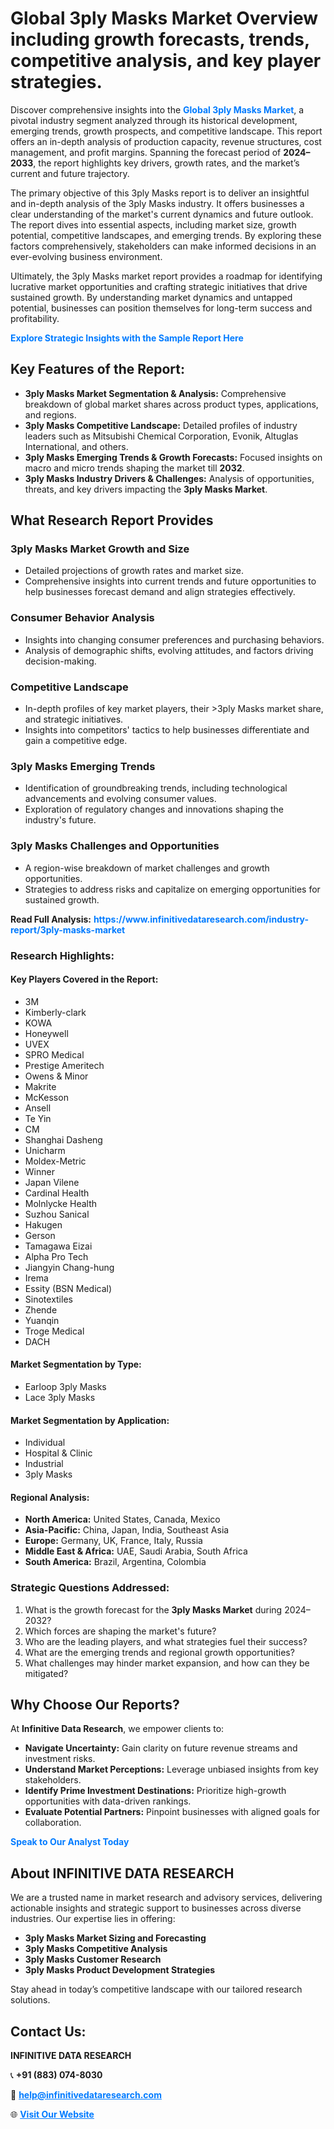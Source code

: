 <h1>Global 3ply Masks Market Overview including growth forecasts, trends, competitive analysis, and key player strategies.</h1>
<p>
Discover comprehensive insights into the 
<a href="https://www.infinitivedataresearch.com/industry-report/3ply-masks-market" rel="dofollow" style="color: #007BFF; text-decoration: none;"><strong>Global 3ply Masks Market</strong></a>, a pivotal industry segment analyzed through its historical development, emerging trends, growth prospects, and competitive landscape. This report offers an in-depth analysis of production capacity, revenue structures, cost management, and profit margins. Spanning the forecast period of <strong>2024–2033</strong>, the report highlights key drivers, growth rates, and the market’s current and future trajectory.
</p>
<p>
The primary objective of this 3ply Masks report is to deliver an insightful and in-depth analysis of the 3ply Masks industry. It offers businesses a clear understanding of the market's current dynamics and future outlook. The report dives into essential aspects, including market size, growth potential, competitive landscapes, and emerging trends. By exploring these factors comprehensively, stakeholders can make informed decisions in an ever-evolving business environment.
</p>
<p>
Ultimately, the 3ply Masks market report provides a roadmap for identifying lucrative market opportunities and crafting strategic initiatives that drive sustained growth. By understanding market dynamics and untapped potential, businesses can position themselves for long-term success and profitability.
</p>
<p>
<a href="https://www.infinitivedataresearch.com/request-sample/reportId=111670" style="color: #007BFF; text-decoration: none;"><strong>Explore Strategic Insights with the Sample Report Here</strong></a>
</p>

<h2>Key Features of the Report:</h2>
<ul>
<li><strong>3ply Masks Market Segmentation & Analysis:</strong> Comprehensive breakdown of global market shares across product types, applications, and regions.</li>
<li><strong>3ply Masks Competitive Landscape:</strong> Detailed profiles of industry leaders such as Mitsubishi Chemical Corporation, Evonik, Altuglas International, and others.</li>
<li><strong>3ply Masks Emerging Trends & Growth Forecasts:</strong> Focused insights on macro and micro trends shaping the market till <strong>2032</strong>.</li>
<li><strong>3ply Masks Industry Drivers & Challenges:</strong> Analysis of opportunities, threats, and key drivers impacting the <strong>3ply Masks Market</strong>.</li>
</ul>

<h2>What Research Report Provides</h2>
<h3>3ply Masks Market Growth and Size</h3>
<ul>
<li>Detailed projections of growth rates and market size.</li>
<li>Comprehensive insights into current trends and future opportunities to help businesses forecast demand and align strategies effectively.</li>
</ul>

<h3>Consumer Behavior Analysis</h3>
<ul>
<li>Insights into changing consumer preferences and purchasing behaviors.</li>
<li>Analysis of demographic shifts, evolving attitudes, and factors driving decision-making.</li>
</ul>

<h3>Competitive Landscape</h3>
<ul>
<li>In-depth profiles of key market players, their >3ply Masks market share, and strategic initiatives.</li>
<li>Insights into competitors' tactics to help businesses differentiate and gain a competitive edge.</li>
</ul>

<h3>3ply Masks Emerging Trends</h3>
<ul>
<li>Identification of groundbreaking trends, including technological advancements and evolving consumer values.</li>
<li>Exploration of regulatory changes and innovations shaping the industry's future.</li>
</ul>

<h3>3ply Masks Challenges and Opportunities</h3>
<ul>
<li>A region-wise breakdown of market challenges and growth opportunities.</li>
<li>Strategies to address risks and capitalize on emerging opportunities for sustained growth.</li>
</ul>
<p><strong>Read Full Analysis:</strong> <a href="https://www.infinitivedataresearch.com/industry-report/3ply-masks-market" rel="dofollow" style="color: #007BFF; text-decoration: none;"><strong>https://www.infinitivedataresearch.com/industry-report/3ply-masks-market</strong></a></p>
<h3>Research Highlights:</h3>
<h4>Key Players Covered in the Report:</h4>
<ul><li>3M</li><li>Kimberly-clark</li><li>KOWA</li><li>Honeywell</li><li>UVEX</li><li>SPRO Medical</li><li>Prestige Ameritech</li><li>Owens &amp; Minor</li><li>Makrite</li><li>McKesson</li><li>Ansell</li><li>Te Yin</li><li>CM</li><li>Shanghai Dasheng</li><li>Unicharm</li><li>Moldex-Metric</li><li>Winner</li><li>Japan Vilene</li><li>Cardinal Health</li><li>Molnlycke Health</li><li>Suzhou Sanical</li><li>Hakugen</li><li>Gerson</li><li>Tamagawa Eizai</li><li>Alpha Pro Tech</li><li>Jiangyin Chang-hung</li><li>Irema</li><li>Essity (BSN Medical)</li><li>Sinotextiles</li><li>Zhende</li><li>Yuanqin</li><li>Troge Medical</li><li>DACH</li></ul>
<h4>Market Segmentation by Type:</h4>
<ul><li>Earloop 3ply Masks</li><li>Lace 3ply Masks</li></ul>
<h4>Market Segmentation by Application:</h4>
<ul><li>Individual</li><li>Hospital &amp; Clinic</li><li>Industrial</li><li>3ply Masks</li></ul>

<h4>Regional Analysis:</h4>
<ul>
<li><strong>North America:</strong> United States, Canada, Mexico</li>
<li><strong>Asia-Pacific:</strong> China, Japan, India, Southeast Asia</li>
<li><strong>Europe:</strong> Germany, UK, France, Italy, Russia</li>
<li><strong>Middle East & Africa:</strong> UAE, Saudi Arabia, South Africa</li>
<li><strong>South America:</strong> Brazil, Argentina, Colombia</li>
</ul>

<h3>Strategic Questions Addressed:</h3>
<ol>
<li>What is the growth forecast for the <strong>3ply Masks Market</strong> during 2024–2032?</li>
<li>Which forces are shaping the market's future?</li>
<li>Who are the leading players, and what strategies fuel their success?</li>
<li>What are the emerging trends and regional growth opportunities?</li>
<li>What challenges may hinder market expansion, and how can they be mitigated?</li>
</ol>

<h2>Why Choose Our Reports?</h2>
<p>At <strong>Infinitive Data Research</strong>, we empower clients to:</p>
<ul>
<li><strong>Navigate Uncertainty:</strong> Gain clarity on future revenue streams and investment risks.</li>
<li><strong>Understand Market Perceptions:</strong> Leverage unbiased insights from key stakeholders.</li>
<li><strong>Identify Prime Investment Destinations:</strong> Prioritize high-growth opportunities with data-driven rankings.</li>
<li><strong>Evaluate Potential Partners:</strong> Pinpoint businesses with aligned goals for collaboration.</li>
</ul>
<p><a href="https://www.infinitivedataresearch.com/industry-report/3ply-masks-market" rel="dofollow" style="color: #007BFF; text-decoration: none;"><strong>Speak to Our Analyst Today</strong></a></p>

<h2>About INFINITIVE DATA RESEARCH</h2>
<p>We are a trusted name in market research and advisory services, delivering actionable insights and strategic support to businesses across diverse industries. Our expertise lies in offering:</p>
<ul>
<li><strong>3ply Masks Market Sizing and Forecasting</strong></li>
<li><strong>3ply Masks Competitive Analysis</strong></li>
<li><strong>3ply Masks Customer Research</strong></li>
<li><strong>3ply Masks Product Development Strategies</strong></li>
</ul>
<p>Stay ahead in today’s competitive landscape with our tailored research solutions.</p>

<h2>Contact Us:</h2>
<p><strong>INFINITIVE DATA RESEARCH</strong></p>
<p>📞 <strong>+91 (883) 074-8030</strong></p>
<p>📧 <strong><a href="mailto:help@infinitivedataresearch.com" style="color: #007BFF;">help@infinitivedataresearch.com</a></strong></p>
<p>🌐 <strong><a href="https://www.infinitivedataresearch.com" rel="dofollow" style="color: #007BFF;">Visit Our Website</a></strong></p>